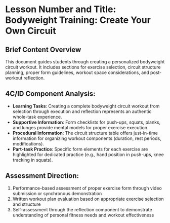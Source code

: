# Lesson Number and Title: Bodyweight Training: Create Your Own Circuit

## Brief Content Overview
This document guides students through creating a personalized bodyweight circuit workout. It includes sections for exercise selection, circuit structure planning, proper form guidelines, workout space considerations, and post-workout reflection.

## 4C/ID Component Analysis:
- **Learning Tasks**: Creating a complete bodyweight circuit workout from selection through execution and reflection represents an authentic whole-task experience.
- **Supportive Information**: Form checklists for push-ups, squats, planks, and lunges provide mental models for proper exercise execution.
- **Procedural Information**: The circuit structure table offers just-in-time information for organizing workout components (duration, rest periods, modifications).
- **Part-task Practice**: Specific form elements for each exercise are highlighted for dedicated practice (e.g., hand position in push-ups, knee tracking in squats).

## Assessment Direction:
1. Performance-based assessment of proper exercise form through video submission or synchronous demonstration
2. Written workout plan evaluation based on appropriate exercise selection and structure
3. Self-assessment through the reflection component to demonstrate understanding of personal fitness needs and workout effectiveness